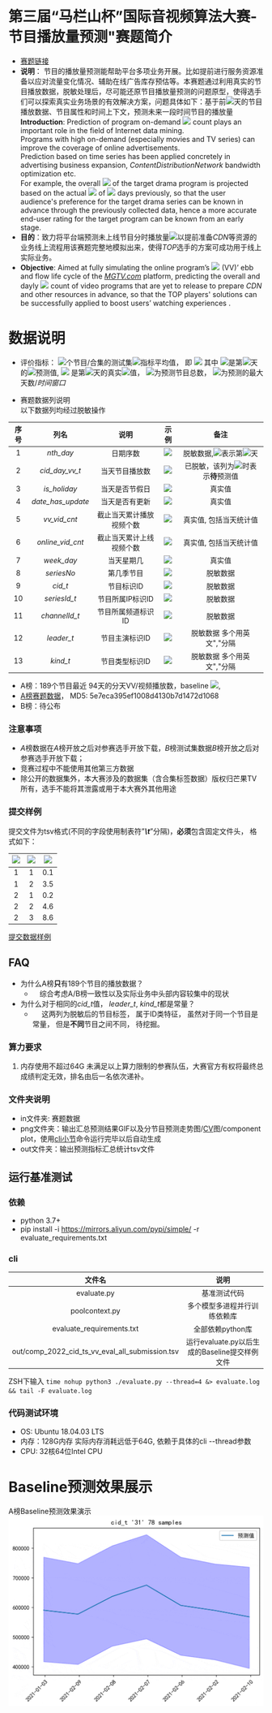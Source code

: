 # 第三届“马栏山杯”国际音视频算法大赛-节目播放量预测"赛题简介
* [赛题链接](http://challenge.ai.mgtv.com/contest/detail/13) 
* **说明**： 节目的播放量预测能帮助平台多项业务开展。比如提前进行服务资源准备以应对流量变化情况、辅助在线广告库存预估等。本赛题通过利用真实的节目播放数据，脱敏处理后，尽可能还原节目播放量预测的问题原型，使得选手们可以探索真实业务场景的有效解决方案，问题具体如下：基于前![](https://latex.codecogs.com/svg.image?T)天的节目播放数据、节目属性和时间上下文，预测未来一段时间节目的播放量  
**Introduction**: Prediction of program on-demand ![](https://latex.codecogs.com/svg.image?VideoVisit) count plays an important role in the field of Internet data mining.   
Programs with high on-demand (especially movies and TV series) can improve the coverage of online advertisements.   
Prediction based on time series has been applied concretely in advertising business expansion, *ContentDistributionNetwork* bandwidth optimization etc.   
For example, the overall ![](https://latex.codecogs.com/svg.image?VideoVisit) of the target drama program is projected based on the actual ![](https://latex.codecogs.com/svg.image?Video&space;Visit(VV)) of ![](https://latex.codecogs.com/svg.image?T) days previously, so that the user audience's preference for the target drama series can be known in advance through the previously collected data, hence a more accurate end-user rating for the target program can be known from an early stage. 
* **目的**：致力将平台端预测未上线节目分时播放量![](https://latex.codecogs.com/svg.image?Video&space;Visit(VV))以提前准备*CDN*等资源的业务线上流程用该赛题完整地模拟出来，使得*TOP*选手的方案可成功用于线上实际业务。  
* **Objective**: Aimed at fully simulating the online program’s ![](https://latex.codecogs.com/svg.image?VideoVisit) (VV)’ ebb and flow life cycle of the [*MGTV.com*](www.mgtv.com) platform,  predicting the overall and dayly ![](https://latex.codecogs.com/svg.image?VideoVisit) count of video programs that are yet to release to prepare *CDN* and other resources in advance, so that the TOP players' solutions can be successfully applied to boost users’ watching experiences .

# 数据说明
 * 评价指标： ![](https://latex.codecogs.com/svg.image?N)个节目/合集的测试集![](https://latex.codecogs.com/svg.image?mMAPE)指标平均值， 即
![](https://latex.codecogs.com/svg.image?mMAPE&space;=&space;\frac{&space;\sum_{i=1}^{N}&space;\frac{&space;\sum_{t=1}^{J}&space;\left|&space;\frac{\hat{y}&space;-&space;y_{t}}{y_{t}}&space;\right|&space;}{J}&space;}{N})
其中 ![](https://latex.codecogs.com/svg.image?\hat{y})是第![](https://latex.codecogs.com/svg.image?t)天的![](https://latex.codecogs.com/svg.image?VV)预测值, ![](https://latex.codecogs.com/svg.image?y_t) 是第![](https://latex.codecogs.com/svg.image?t)天的真实![](https://latex.codecogs.com/svg.image?VV)值， ![](https://latex.codecogs.com/svg.image?N)为预测节目总数， ![](https://latex.codecogs.com/svg.image?J)为预测的最大天数/*时间窗口*

* 赛题数据列说明  
以下数据列均经过脱敏操作  

|序号|列名|说明|示例|备注|
|:---:|:---:|:---:|:---:|:---:|
|1|*nth_day*|日期序数|![](https://latex.codecogs.com/svg.image?1)|脱敏数据,![](https://latex.codecogs.com/svg.image?1)表示第![](https://latex.codecogs.com/svg.image?1)天|
|2|*cid_day_vv_t*|当天节目播放数|![](https://latex.codecogs.com/svg.image?355628)|已脱敏，该列为![](https://latex.codecogs.com/svg.image?0)时表示**待**预测值|
|3|*is_holiday*|当天是否节假日|![](https://latex.codecogs.com/svg.image?False)|真实值|
|4|*date_has_update*|当天是否有更新|![](https://latex.codecogs.com/svg.image?True)|真实值|
|5|*vv_vid_cnt*|截止当天累计播放视频个数|![](https://latex.codecogs.com/svg.image?4)|真实值, 包括当天统计值|
|6|*online_vid_cnt*|截止当天累计上线视频个数|![](https://latex.codecogs.com/svg.image?5)|真实值, 包括当天统计值|
|7|*week_day*|当天星期几|![](https://latex.codecogs.com/svg.image?3)|真实值|
|8|*seriesNo*|第几季节目|![](https://latex.codecogs.com/svg.image?9)|脱敏数据|
|9|*cid_t*|节目标识ID|![](https://latex.codecogs.com/svg.image?29)|脱敏数据|
|10|*seriesId_t*|节目所属IP标识ID|![](https://latex.codecogs.com/svg.image?27)|脱敏数据|
|11|*channelId_t*|节目所属频道标识ID|![](https://latex.codecogs.com/svg.image?1)|脱敏数据|
|12|*leader_t*|节目主演标识ID|![](https://latex.codecogs.com/svg.image?34,5,41,13,25,57,29,31)|脱敏数据 多个用英文","分隔|
|13|*kind_t*|节目类型标识ID|![](https://latex.codecogs.com/svg.image?9,3,45)|脱敏数据 多个用英文","分隔|

* A榜：189个节目最近 94天的分天VV/视频播放数，baseline ![](https://latex.codecogs.com/svg.image?mMAPE=14\%),
* [A榜赛题数据](http://devchallenge.ai.mgtv.com/contest/detail/13?locale=zh)， MD5: 5e7eca395ef1008d4130b7d1472d1068
* B榜：待公布

### 注意事项
* *A*榜数据在*A*榜开放之后对参赛选手开放下载，*B*榜测试集数据*B*榜开放之后对参赛选手开放下载；
* 竞赛过程中不能使用其他第三方数据
* 除公开的数据集外，本大赛涉及的数据集（含合集标签数据）版权归芒果TV所有，选手不能将其泄露或用于本大赛外其他用途

### 提交样例
提交文件为tsv格式(不同的字段使用制表符”_**\t**_”分隔)，**必须**包含固定文件头， 格式如下：

|![](https://latex.codecogs.com/svg.image?cid\\_t)|![](https://latex.codecogs.com/svg.image?nth\\_day)|![](https://latex.codecogs.com/svg.image?VV)|
|:---:|:---:|:---:|
|1|1|0.1|
|1|2|3.5|
|2|1|0.2|
|2|2|4.6|
|2|3|8.6|

 [提交数据样例](out/rank_a_submission.tsv)  
 
## FAQ
* 为什么A榜**只**有189个节目的播放数据？
  * &emsp;综合考虑A/B榜一致性以及实际业务中头部内容较集中的现状
* 为什么对于相同的*cid_t*值， *leader_t*, *kind_t*都是常量？
  * &emsp; 这两列为脱敏后的节目标签， 属于ID类特征， 虽然对于同一个节目是常量， 但是**不同**节目之间不同， 待挖掘。
  
  
### 算力要求
 1. 内存使用不超过64G 未满足以上算力限制的参赛队伍，大赛官方有权将最终总成绩判定无效，排名由后一名依次递补。
 
### 文件夹说明
  * in文件夹: 赛题数据
  * png文件夹：输出汇总预测结果GIF以及分节目预测走势图/[CV](https://facebook.github.io/prophet/docs/diagnostics.html)图/component plot，使用[cli小节](#cli)命令运行完毕以后自动生成
  * out文件夹：输出预测指标汇总统计tsv文件
  
## 运行基准测试
### 依赖
 * python 3.7+
 * pip install -i https://mirrors.aliyun.com/pypi/simple/ -r evaluate_requirements.txt

### cli

|文件名|说明|
|:---:|:---:|
|evaluate.py|基准测试代码|
|poolcontext.py|多个模型多进程并行训练依赖库|
|evaluate_requirements.txt|全部依赖python库|
|out/comp_2022_cid_ts_vv_eval_all_submission.tsv|运行evaluate.py以后生成的Baseline提交样例文件|

ZSH下输入
 `time nohup python3 ./evaluate.py --thread=4 &> evaluate.log &&
 tail -F evaluate.log`  

### 代码测试环境
 - OS: Ubuntu 18.04.03 LTS 
 - 内存：128G内存 实际内存消耗远低于64G,  依赖于具体的cli --thread参数
 - CPU: 32核64位Intel CPU
 

# Baseline预测效果展示
  A榜Baseline预测效果演示  
  ![A榜![](https://latex.codecogs.com/svg.image?36)个合集![](https://latex.codecogs.com/svg.image?7)天预测效果展示](png/comp_2022_cid_ts_vv_eval_movie_small.gif)
